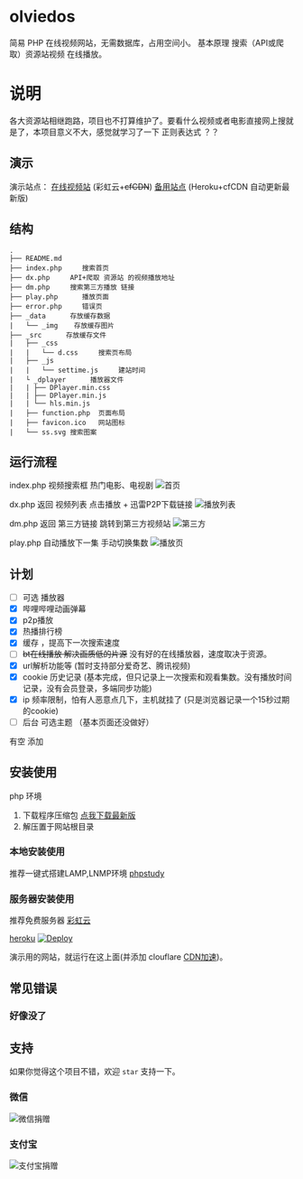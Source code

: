 # olviedos
简易 PHP 在线视频网站，无需数据库，占用空间小。
基本原理 搜索（API或爬取）资源站视频 在线播放。

# 说明

各大资源站相继跑路，项目也不打算维护了。要看什么视频或者电影直接网上搜就是了，本项目意义不大，感觉就学习了一下 正则表达式  ？？

## 演示
   演示站点：️
   [在线视频站](http://jx.unkaer.cf/)  (彩虹云+~~cfCDN~~)
   [备用站点](http://jx.unkaer.tk/) (Heroku+cfCDN 自动更新最新版)

## 结构
```
.
├── README.md
├── index.php     搜索首页
├── dx.php     API+爬取 资源站 的视频播放地址
├── dm.php     搜索第三方播放 链接
├── play.php      播放页面
├── error.php     错误页
├── _data      存放缓存数据 
|   └── _img    存放缓存图片
├── _src      存放缓存文件 
|   ├── _css
|   |   └── d.css     搜索页布局
|   ├── _js
|   |   └── settime.js     建站时间
|   └ _dplayer      播放器文件
|   | ├── DPlayer.min.css
|   | ├── DPlayer.min.js
|   | └── hls.min.js
|   ├── function.php  页面布局
|   ├── favicon.ico   网站图标
|   └── ss.svg 搜索图案
```
## 运行流程
index.php
 视频搜索框  热门电影、电视剧 
![首页](https://gitee.com/unkaer/blog/raw/master/images/material/20200706101406.webp)

dx.php
返回 视频列表
点击播放  + 迅雷P2P下载链接
![播放列表](https://gitee.com/unkaer/blog/raw/master/images/material/20200706101457.webp)

dm.php
返回 第三方链接 跳转到第三方视频站
![第三方](https://gitee.com/unkaer/blog/raw/master/images/material/20200706101949.webp)

play.php
自动播放下一集  手动切换集数
![播放页](https://gitee.com/unkaer/blog/raw/master/images/material/20200706101624.webp)


## 计划
- [ ] 可选 播放器
- [x] 哔哩哔哩动画弹幕
- [x] p2p播放
- [x] 热播排行榜
- [x] 缓存 ，提高下一次搜索速度
- [ ] ~~bt在线播放 解决画质低的片源~~  没有好的在线播放器，速度取决于资源。
- [x] url解析功能等 (暂时支持部分爱奇艺、腾讯视频)
- [x] cookie 历史记录 (基本完成，但只记录上一次搜索和观看集数。没有播放时间记录，没有会员登录，多端同步功能)
- [x] ip 频率限制，怕有人恶意点几下，主机就挂了  (只是浏览器记录一个15秒过期的cookie)
- [ ] 后台 可选主题 （基本页面还没做好）

 有空 添加

## 安装使用
php 环境
1. 下载程序压缩包 [点我下载最新版](https://github.com/unkaer/olvideos/archive/master.zip)
2. 解压置于网站根目录

### 本地安装使用
推荐一键式搭建LAMP,LNMP环境
[phpstudy](https://www.unkaer.cf/phpstudy.html)

### 服务器安装使用
推荐免费服务器
[彩虹云](https://www.unkaer.cf/free.html)

[heroku](https://www.heroku.com/)
[![Deploy](https://www.herokucdn.com/deploy/button.png)](https://dashboard.heroku.com/new?template=https%3A%2F%2Fgithub.com%2Funkaer%2Folvideos)

演示用的网站，就运行在这上面(并添加 clouflare [CDN加速](https://dash.cloudflare.com/))。

## 常见错误

### 好像没了

## 支持
如果你觉得这个项目不错，欢迎 `star` 支持一下。

### 微信
![微信捐赠](https://gitee.com/Unkaer/blog/raw/master/images/wechatpayqr.webp)

### 支付宝
![支付宝捐赠](https://gitee.com/Unkaer/blog/raw/master/images/alipayqr.webp)

